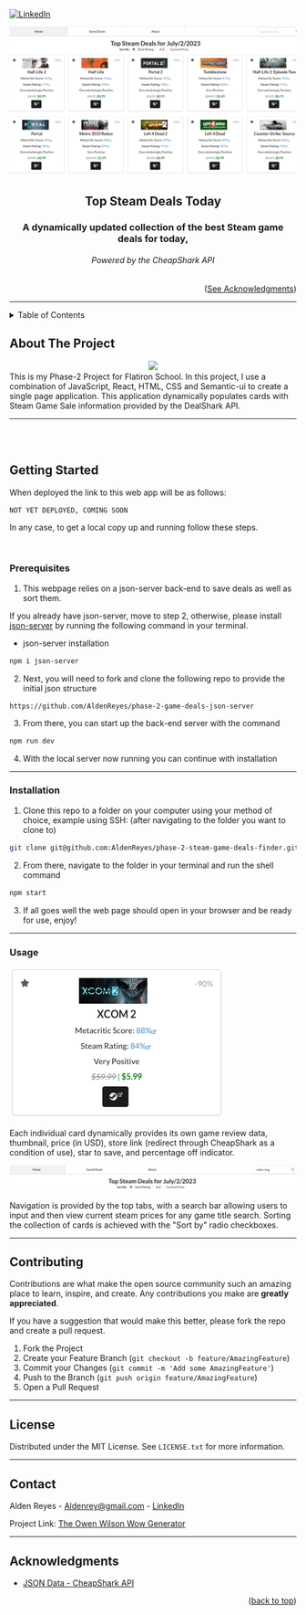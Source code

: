 <a name="readme-top"></a>

[![LinkedIn][linkedin-shield]][linkedin-url]

<div align="center">
<p align="center">
    <img src="images/screenshot.png" alt="Front page of Top Steam Deals Today">
</p>
<h2 align="center">Top Steam Deals Today</h2>
  <h3 align="center">
    A dynamically updated collection of the best Steam game deals for today,
  </h3>
<h6>Powered by the CheapShark API</h6>
  <p align="right">(<a href="#acknowledgments">See Acknowledgments</a>)</p>

---

</div>

<!-- TABLE OF CONTENTS -->
<details>
  <summary>Table of Contents</summary>
  <ol>
    <li>
      <a href="#getting-started">Getting Started</a>
      <ul>
        <li><a href="#prerequisites">Prerequisites</a></li>
        <li><a href="#installation">Installation</a></li>
        <li><a href="#usage">Usage</a></li>
      </ul>
    </li>
    <li><a href="#contributing">Contributing</a></li>
    <li><a href="#license">License</a></li>
    <li><a href="#contact">Contact</a></li>
    <li><a href="#acknowledgments">Acknowledgments</a></li>
  </ol>
</details>

<!-- ABOUT THE PROJECT -->

## About The Project

<div align="center">
<img src="https://i.imgur.com/d04fcYL.gif"/>
</div>
This is my Phase-2 Project for Flatiron School. In this project, I use a combination of JavaScript, React, HTML, CSS and Semantic-ui to create a single page application. This application dynamically populates cards with Steam Game Sale information provided by the DealShark API. 

---

<br><br>

## Getting Started

When deployed the link to this web app will be as follows:
```
NOT YET DEPLOYED, COMING SOON
```

In any case, to get a local copy up and running follow these steps.

<br>

### Prerequisites

1. This webpage relies on a json-server back-end to save deals as well as sort them.

If you already have json-server, move to step 2, otherwise, please install [json-server](https://www.npmjs.com/package/json-server) by running the following command in your terminal.

- json-server installation

```sh
npm i json-server
```

2. Next, you will need to fork and clone the following repo to provide the initial json structure

```
https://github.com/AldenReyes/phase-2-game-deals-json-server
```
3. From there, you can start up the back-end server with the command

```sh
npm run dev
```

4. With the local server now running you can continue with installation
---

### Installation

1. Clone this repo to a folder on your computer using your method of choice, example using SSH:
   (after navigating to the folder you want to clone to)

```sh
git clone git@github.com:AldenReyes/phase-2-steam-game-deals-finder.git
```
2. From there, navigate to the folder in your terminal and run the shell command
```sh
npm start
```
3. If all goes well the web page should open in your browser and be ready for use, enjoy!

---

### Usage
<img src="images/card.png">

Each individual card dynamically provides its own game review data, thumbnail, price (in USD), store link (redirect through CheapShark as a condition of use), star to save, and percentage off indicator.

<img src="images/upperpage.png">

Navigation is provided by the top tabs, with a search bar allowing users to input and then view current steam prices for any game title search. Sorting the collection of cards is achieved with the "Sort by" radio checkboxes.

---

## Contributing

Contributions are what make the open source community such an amazing place to learn, inspire, and create. Any contributions you make are **greatly appreciated**.

If you have a suggestion that would make this better, please fork the repo and create a pull request.

1. Fork the Project
2. Create your Feature Branch (`git checkout -b feature/AmazingFeature`)
3. Commit your Changes (`git commit -m 'Add some AmazingFeature'`)
4. Push to the Branch (`git push origin feature/AmazingFeature`)
5. Open a Pull Request

---

## License

Distributed under the MIT License. See `LICENSE.txt` for more information.

---

## Contact

Alden Reyes - Aldenrey@gmail.com - <a href="https://www.linkedin.com/in/alden-reyes">LinkedIn</a>

Project Link: [The Owen Wilson Wow Generator](https://github.com/AldenReyes/phase-1-SPA-Project-Owen-Wilson-Wow-Generator)

---

<a name="acknowledgments"></a>

## Acknowledgments

- [JSON Data - CheapShark API ](https://apidocs.cheapshark.com/)

<p align="right">(<a href="#readme-top">back to top</a>)</p>

<!-- MARKDOWN LINKS & IMAGES -->
<!-- https://www.markdownguide.org/basic-syntax/#reference-style-links -->

[contributors-shield]: https://img.shields.io/github/contributors/github_username/repo_name.svg?style=for-the-badge
[contributors-url]: https://github.com/github_username/repo_name/graphs/contributors
[forks-shield]: https://img.shields.io/github/forks/github_username/repo_name.svg?style=for-the-badge
[forks-url]: https://github.com/github_username/repo_name/network/members
[stars-shield]: https://img.shields.io/github/stars/github_username/repo_name.svg?style=for-the-badge
[stars-url]: https://github.com/github_username/repo_name/stargazers
[issues-shield]: https://img.shields.io/github/issues/github_username/repo_name.svg?style=for-the-badge
[issues-url]: https://github.com/github_username/repo_name/issues
[license-shield]: https://img.shields.io/github/license/github_username/repo_name.svg?style=for-the-badge
[license-url]: https://github.com/AldenReyes/phase-1-SPA-Project-Owen-Wilson-Wow-Generator/blob/main/LICENSE.txt
[linkedin-shield]: https://img.shields.io/badge/-LinkedIn-black.svg?style=for-the-badge&logo=linkedin&colorB=555
[linkedin-url]: https://www.linkedin.com/in/alden-reyes
[webpage-screenshot]: images/screenshot.png
[Next.js]: https://img.shields.io/badge/next.js-000000?style=for-the-badge&logo=nextdotjs&logoColor=white
[Next-url]: https://nextjs.org/
[React.js]: https://img.shields.io/badge/React-20232A?style=for-the-badge&logo=react&logoColor=61DAFB
[React-url]: https://reactjs.org/
[Vue.js]: https://img.shields.io/badge/Vue.js-35495E?style=for-the-badge&logo=vuedotjs&logoColor=4FC08D
[Vue-url]: https://vuejs.org/
[Angular.io]: https://img.shields.io/badge/Angular-DD0031?style=for-the-badge&logo=angular&logoColor=white
[Angular-url]: https://angular.io/
[Svelte.dev]: https://img.shields.io/badge/Svelte-4A4A55?style=for-the-badge&logo=svelte&logoColor=FF3E00
[Svelte-url]: https://svelte.dev/
[Laravel.com]: https://img.shields.io/badge/Laravel-FF2D20?style=for-the-badge&logo=laravel&logoColor=white
[Laravel-url]: https://laravel.com
[Bootstrap.com]: https://img.shields.io/badge/Bootstrap-563D7C?style=for-the-badge&logo=bootstrap&logoColor=white
[Bootstrap-url]: https://getbootstrap.com
[JQuery.com]: https://img.shields.io/badge/jQuery-0769AD?style=for-the-badge&logo=jquery&logoColor=white
[JQuery-url]: https://jquery.com